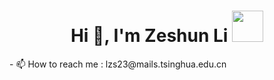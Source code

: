 <h1 align="center">Hi 👋, I'm Zeshun Li <img src="https://media.giphy.com/media/mGcNjsfWAjY5AEZNw6/giphy.gif" width="50"></h1>
- 📫 How to reach me : lzs23@mails.tsinghua.edu.cn

<p align="left">
</p>

